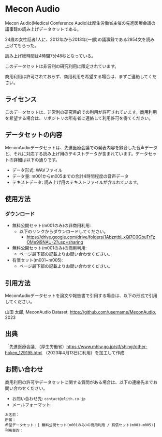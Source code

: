 # Mecon Audio

Mecon Audio(Medical Conference Audio)は厚生労働省主催の先進医療会議の議事録の読み上げデータセットである。


24歳の女性話者1人に、2012年から2013年(一部)の議事録である2954文を読み上げてもらった。

読み上げ総時間は4時間7分48秒となっている。

このデータセットは非営利の研究利用に限定されています。

商用利用は許可されておらず、商用利用を希望する場合は、まずご連絡してください。

## ライセンス

このデータセットは、非営利の研究目的での利用が許可されています。商用利用を希望する場合は、リポジトリの所有者に連絡して利用許可を得てください。

## データセットの内容

MeconAudioデータセットは、先進医療会議での発表内容を録音した音声データと、それに対応する読み上げ用のテキストデータが含まれています。データセットの詳細は以下の通りです。

- データ形式: WAVファイル
- データ量: m001からm005までの合計4時間程度の音声データ
- テキストデータ: 読み上げ用のテキストファイルが含まれています。

## 使用方法

### ダウンロード

- 無料公開セット(m001のみ)の非商用利用:
  * 以下のリンクからダウンロードしてください。
    * https://drive.google.com/drive/folders/1AbzntbI_xQl7O0GbuTrFzOMe9i9NAU-2?usp=sharing
- 無料公開セット(m001のみ)の商用利用:
  * ページ最下部の記載よりお問い合わせください。
- 有償セット(m001~m005):
  * ページ最下部の記載よりお問い合わせください。

## 引用方法

MeconAudioデータセットを論文や報告書で引用する場合は、以下の形式で引用してください。

山田 太郎, MeconAudio Dataset, https://github.com/username/MeconAudio, 2023

## 出典

「先進医療会議」（厚生労働省）https://www.mhlw.go.jp/stf/shingi/other-hoken_129195.html （2023年4月13日に利用）を加工して作成

## お問い合わせ

商用利用の許可やデータセットに関する質問がある場合は、以下の連絡先までお問い合わせください。

- お問い合わせ先: `contact@elith.co.jp`
- メールフォーマット:
```
お名前：
所属：
希望データセット：[ 無料公開セット(m001のみ)の商用利用 / 有償セット(m001~m005)]
利用目的：
```
